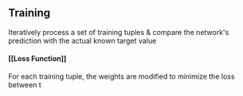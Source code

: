 ## Training
Iteratively process a set of training tuples & compare the network's prediction with the actual known target value
#### [[Loss Function]]
For each training tuple, the weights are modified to minimize the loss between t